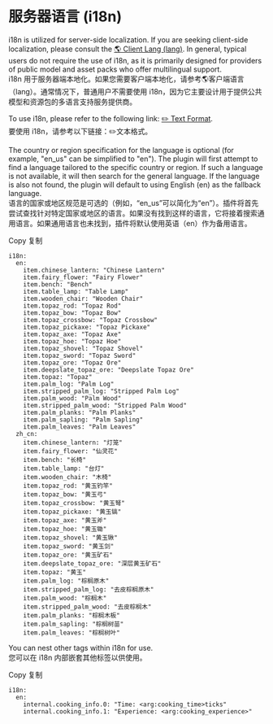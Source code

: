 # 服务器语言 (i18n)

i18n is utilized for server-side localization. If you are seeking client-side localization, please consult the [🌎️ Client Lang (lang)](https://mo-mi.gitbook.io/xiaomomi-plugins/craftengine/plugin-wiki/craftengine/add-new-contents/client-lang-lang). In general, typical users do not require the use of i18n, as it is primarily designed for providers of public model and asset packs who offer multilingual support.\
i18n 用于服务器端本地化。如果您需要客户端本地化，请参考🌎️客户端语言（lang）。通常情况下，普通用户不需要使用 i18n，因为它主要设计用于提供公共模型和资源包的多语言支持服务提供商。

To use i18n, please refer to the following link: [✏️ Text Format](https://mo-mi.gitbook.io/xiaomomi-plugins/craftengine/plugin-wiki/craftengine/text-format#less-than-i18n-id-greater-than).\
要使用 i18n，请参考以下链接：✏️文本格式。

The country or region specification for the language is optional (for example, "en\_us" can be simplified to "en"). The plugin will first attempt to find a language tailored to the specific country or region. If such a language is not available, it will then search for the general language. If the language is also not found, the plugin will default to using English (en) as the fallback language.\
语言的国家或地区规范是可选的（例如，“en\_us”可以简化为“en”）。插件将首先尝试查找针对特定国家或地区的语言。如果没有找到这样的语言，它将接着搜索通用语言。如果通用语言也未找到，插件将默认使用英语（en）作为备用语言。

Copy 复制

```
i18n:
  en:
    item.chinese_lantern: "Chinese Lantern"
    item.fairy_flower: "Fairy Flower"
    item.bench: "Bench"
    item.table_lamp: "Table Lamp"
    item.wooden_chair: "Wooden Chair"
    item.topaz_rod: "Topaz Rod"
    item.topaz_bow: "Topaz Bow"
    item.topaz_crossbow: "Topaz Crossbow"
    item.topaz_pickaxe: "Topaz Pickaxe"
    item.topaz_axe: "Topaz Axe"
    item.topaz_hoe: "Topaz Hoe"
    item.topaz_shovel: "Topaz Shovel"
    item.topaz_sword: "Topaz Sword"
    item.topaz_ore: "Topaz Ore"
    item.deepslate_topaz_ore: "Deepslate Topaz Ore"
    item.topaz: "Topaz"
    item.palm_log: "Palm Log"
    item.stripped_palm_log: "Stripped Palm Log"
    item.palm_wood: "Palm Wood"
    item.stripped_palm_wood: "Stripped Palm Wood"
    item.palm_planks: "Palm Planks"
    item.palm_sapling: "Palm Sapling"
    item.palm_leaves: "Palm Leaves"
  zh_cn:
    item.chinese_lantern: "灯笼"
    item.fairy_flower: "仙灵花"
    item.bench: "长椅"
    item.table_lamp: "台灯"
    item.wooden_chair: "木椅"
    item.topaz_rod: "黄玉钓竿"
    item.topaz_bow: "黄玉弓"
    item.topaz_crossbow: "黄玉弩"
    item.topaz_pickaxe: "黄玉镐"
    item.topaz_axe: "黄玉斧"
    item.topaz_hoe: "黄玉锄"
    item.topaz_shovel: "黄玉锹"
    item.topaz_sword: "黄玉剑"
    item.topaz_ore: "黄玉矿石"
    item.deepslate_topaz_ore: "深层黄玉矿石"
    item.topaz: "黄玉"
    item.palm_log: "棕榈原木"
    item.stripped_palm_log: "去皮棕榈原木"
    item.palm_wood: "棕榈木"
    item.stripped_palm_wood: "去皮棕榈木"
    item.palm_planks: "棕榈木板"
    item.palm_sapling: "棕榈树苗"
    item.palm_leaves: "棕榈树叶"
```

You can nest other tags within i18n for use.\
您可以在 i18n 内部嵌套其他标签以供使用。

Copy 复制

```
i18n:
  en:
    internal.cooking_info.0: "Time: <arg:cooking_time>ticks"
    internal.cooking_info.1: "Experience: <arg:cooking_experience>"
```

